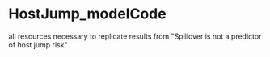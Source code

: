 # HostJump_modelCode
all resources necessary to replicate results from "Spillover is not a predictor of host jump risk"
